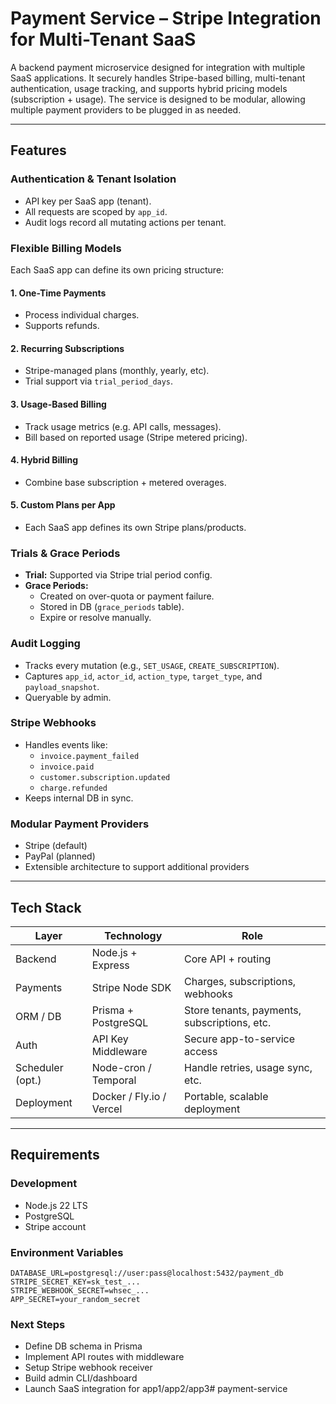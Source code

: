# Payment Service – Stripe Integration for Multi-Tenant SaaS

A backend payment microservice designed for integration with multiple SaaS applications. It securely handles Stripe-based billing, multi-tenant authentication, usage tracking, and supports hybrid pricing models (subscription + usage). The service is designed to be modular, allowing multiple payment providers to be plugged in as needed.

---

## Features

### Authentication & Tenant Isolation
- API key per SaaS app (tenant).
- All requests are scoped by `app_id`.
- Audit logs record all mutating actions per tenant.

### Flexible Billing Models
Each SaaS app can define its own pricing structure:

#### 1. One-Time Payments
- Process individual charges.
- Supports refunds.

#### 2. Recurring Subscriptions
- Stripe-managed plans (monthly, yearly, etc).
- Trial support via `trial_period_days`.

#### 3. Usage-Based Billing
- Track usage metrics (e.g. API calls, messages).
- Bill based on reported usage (Stripe metered pricing).

#### 4. Hybrid Billing
- Combine base subscription + metered overages.

#### 5. Custom Plans per App
- Each SaaS app defines its own Stripe plans/products.

### Trials & Grace Periods
- **Trial:** Supported via Stripe trial period config.
- **Grace Periods:**
  - Created on over-quota or payment failure.
  - Stored in DB (`grace_periods` table).
  - Expire or resolve manually.

### Audit Logging
- Tracks every mutation (e.g., `SET_USAGE`, `CREATE_SUBSCRIPTION`).
- Captures `app_id`, `actor_id`, `action_type`, `target_type`, and `payload_snapshot`.
- Queryable by admin.

### Stripe Webhooks
- Handles events like:
  - `invoice.payment_failed`
  - `invoice.paid`
  - `customer.subscription.updated`
  - `charge.refunded`
- Keeps internal DB in sync.

### Modular Payment Providers
- Stripe (default)
- PayPal (planned)
- Extensible architecture to support additional providers

---

## Tech Stack

| Layer            | Technology               | Role                                                  |
|------------------|--------------------------|--------------------------------------------------------|
| Backend          | Node.js + Express        | Core API + routing                                     |
| Payments         | Stripe Node SDK          | Charges, subscriptions, webhooks                       |
| ORM / DB         | Prisma + PostgreSQL      | Store tenants, payments, subscriptions, etc.           |
| Auth             | API Key Middleware       | Secure app-to-service access                           |
| Scheduler (opt.) | Node-cron / Temporal     | Handle retries, usage sync, etc.                       |
| Deployment       | Docker / Fly.io / Vercel | Portable, scalable deployment                          |

---

## Requirements

### Development
- Node.js 22 LTS
- PostgreSQL
- Stripe account

### Environment Variables
```env
DATABASE_URL=postgresql://user:pass@localhost:5432/payment_db
STRIPE_SECRET_KEY=sk_test_...
STRIPE_WEBHOOK_SECRET=whsec_...
APP_SECRET=your_random_secret
```

### Next Steps
- Define DB schema in Prisma
- Implement API routes with middleware
- Setup Stripe webhook receiver
- Build admin CLI/dashboard
- Launch SaaS integration for app1/app2/app3# payment-service
